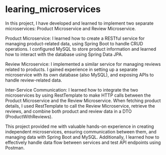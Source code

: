 # learing_microservices

In this project, I have developed and learned to implement two separate microservices: Product Microservice and Review Microservice.

Product Microservice: I learned how to create a RESTful service for managing product-related data, using Spring Boot to handle CRUD operations. I configured MySQL to store product information and learned how to interact with the database using Spring Data JPA.

Review Microservice: I implemented a similar service for managing reviews related to products. I gained experience in setting up a separate microservice with its own database (also MySQL), and exposing APIs to handle review-related data.

Inter-Service Communication: I learned how to integrate the two microservices by using RestTemplate to make HTTP calls between the Product Microservice and the Review Microservice. When fetching product details, I used RestTemplate to call the Review Microservice, retrieve the reviews, and combine both product and review data in a DTO (ProductWithReviews).

This project provided me with valuable hands-on experience in creating independent microservices, ensuring communication between them, and managing data with Spring Boot and MySQL. Additionally, I learned how to effectively handle data flow between services and test API endpoints using Postman.
